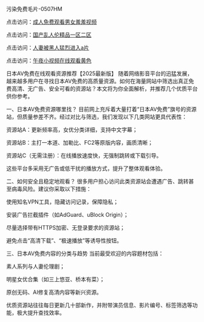 污染免费毛片-0507HM

点击访问：<a href="https://gda-c7m.pages.dev/">成人免费观看男女羞羞视频</a>

点击访问：<a href="https://bered.pages.dev/">国产乱人伦精品一区二区</a>

点击访问：<a href="https://bsdf-5f5.pages.dev/">人妻被黑人猛烈进入a片</a>

点击访问：<a href="https://rtj-3zo.pages.dev/">午夜小视频在线观看黄色</a>

日本AV免费在线观看资源推荐【2025最新版】
随着网络影音平台的迅猛发展，越来越多用户在寻找日本AV免费的高质量资源。如何在海量网站中筛选出真正免费高清、无广告、安全可看的资源站？本文将为你全面解析，并推荐几个优质平台供你参考。

一、日本AV免费资源哪里找？
目前网上充斥着大量打着“日本AV免费”旗号的资源站，但质量参差不齐。经过对比与筛选，我们发现以下几类网站更具代表性：

资源站A：更新频率高，女优分类详细，支持中文字幕；

资源站B：主打一本道、加勒比、FC2等原版内容，画质清晰；

资源站C（无需注册）：在线播放速度快，无强制跳转或下载引导。

这些平台多采用无广告或低干扰的播放方式，提升了整体观看体验。

二、如何安全且稳定地观看？
很多用户担心访问此类资源站会遭遇广告、跳转甚至病毒风险。建议你采取以下措施：

使用知名VPN工具，隐藏访问记录，保障隐私；

安装广告拦截插件（如AdGuard、uBlock Origin）；

尽量选择带有HTTPS加密、无登录要求的资源站；

避免点击“高清下载”、“极速播放”等诱导性按钮。

三、日本AV免费内容的分类与趋势
当前最受欢迎的内容题材包括：

素人系列与人妻伦理剧；

明星女优合集（如三上悠亚、桥本有菜）；

原创无码、AI修复高清内容等新兴资源。

优质资源站往往每日更新几十部新作，并附带演员信息、影片编号、标签筛选等功能，极大提升查找效率。


<span style="display:none;">[Canonical link](）</span>
